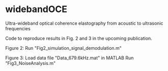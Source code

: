 # widebandOCE
Ultra-wideband optical coherence elastography from acoustic to ultrasonic frequencies

Code to reproduce results in Fig. 2 and 3 in the upcoming publication.

Figure 2:
Run "Fig2_simulation_signal_demodulation.m"

Figure 3:
Load data file "Data_679.6kHz.mat" in MATLAB
Run "Fig3_NoiseAnalysis.m"



